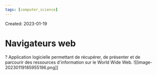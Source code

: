 ```yaml
---
tags: [computer_science] 
---
```

Created: 2023-01-19

# Navigateurs web
?
Application logicielle permettant de récupérer, de présenter et de parcourir des ressources d'information sur le World Wide Web. ![[image-20230119185955196.png]]
<!--SR:!2023-01-31,8,250-->

